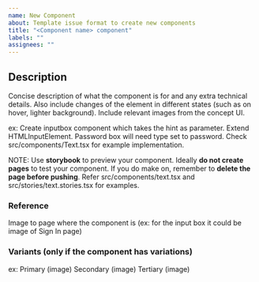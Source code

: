 ```yaml
---
name: New Component
about: Template issue format to create new components
title: "<Component name> component"
labels: ""
assignees: ""
---
```


## Description

Concise description of what the component is for and any extra technical details. Also include changes of the element in different states (such as on hover, lighter background).
Include relevant images from the concept UI.

ex: Create inputbox component which takes the hint as parameter. Extend HTMLInputElement. Password box will need type set to password. Check src/components/Text.tsx for example implementation.

NOTE: Use **storybook** to preview your component. Ideally **do not create pages** to test your component. If you do make on, remember to **delete the page before pushing**. Refer src/components/text.tsx and src/stories/text.stories.tsx for examples.

### Reference

Image to page where the component is
(ex: for the input box it could be image of Sign In page)

### Variants (only if the component has variations)

ex:
Primary
(image)
Secondary
(image)
Tertiary
(image)
